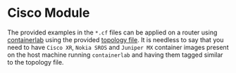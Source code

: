 # Cisco Module

The provided examples in the `*.cf` files can be applied on a router using [containerlab](https://containerlab.srlinux.dev/) using the provided [topology file](containerlab/topology.yml). It is needless to say that you need to have `Cisco XR`, `Nokia SROS` and `Juniper MX` container images present on the host machine running `containerlab` and having them tagged similar to the topology file.

